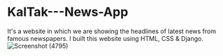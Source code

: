 # KalTak---News-App
It's a website in which we are showing the headlines of latest news from famous newspapers. I built this website using HTML, CSS & Django.
![Screenshot (4795)](https://user-images.githubusercontent.com/110741245/183307375-836d7287-a7c9-49c6-9205-eb6a01f382a9.png)
